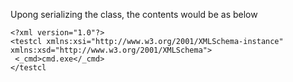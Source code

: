 Upong serializing  the class, the contents would be as below

```
<?xml version="1.0"?>
<testcl xmlns:xsi="http://www.w3.org/2001/XMLSchema-instance" xmlns:xsd="http://www.w3.org/2001/XMLSchema">
 <_cmd>cmd.exe</_cmd>
</testcl

```
